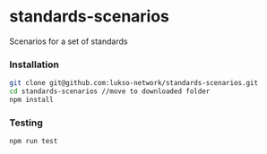 # standards-scenarios
Scenarios for a set of standards


### Installation

```bash
git clone git@github.com:lukso-network/standards-scenarios.git
cd standards-scenarios //move to downloaded folder
npm install
```

### Testing
```bash
npm run test
```